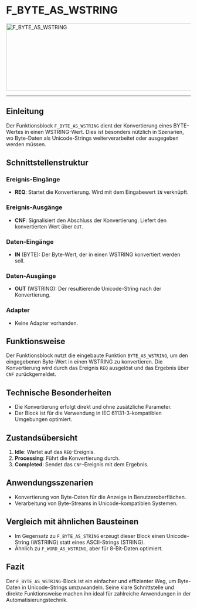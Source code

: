 # F_BYTE_AS_WSTRING

<img width="1274" height="183" alt="F_BYTE_AS_WSTRING" src="https://github.com/user-attachments/assets/711f52f0-48d7-47e3-bb8c-36a79a97fac4" />

* * * * * * * * * *
## Einleitung
Der Funktionsblock `F_BYTE_AS_WSTRING` dient der Konvertierung eines BYTE-Wertes in einen WSTRING-Wert. Dies ist besonders nützlich in Szenarien, wo Byte-Daten als Unicode-Strings weiterverarbeitet oder ausgegeben werden müssen.

## Schnittstellenstruktur
### **Ereignis-Eingänge**
- **REQ**: Startet die Konvertierung. Wird mit dem Eingabewert `IN` verknüpft.

### **Ereignis-Ausgänge**
- **CNF**: Signalisiert den Abschluss der Konvertierung. Liefert den konvertierten Wert über `OUT`.

### **Daten-Eingänge**
- **IN** (BYTE): Der Byte-Wert, der in einen WSTRING konvertiert werden soll.

### **Daten-Ausgänge**
- **OUT** (WSTRING): Der resultierende Unicode-String nach der Konvertierung.

### **Adapter**
- Keine Adapter vorhanden.

## Funktionsweise
Der Funktionsblock nutzt die eingebaute Funktion `BYTE_AS_WSTRING`, um den eingegebenen Byte-Wert in einen WSTRING zu konvertieren. Die Konvertierung wird durch das Ereignis `REQ` ausgelöst und das Ergebnis über `CNF` zurückgemeldet.

## Technische Besonderheiten
- Die Konvertierung erfolgt direkt und ohne zusätzliche Parameter.
- Der Block ist für die Verwendung in IEC 61131-3-kompatiblen Umgebungen optimiert.

## Zustandsübersicht
1. **Idle**: Wartet auf das `REQ`-Ereignis.
2. **Processing**: Führt die Konvertierung durch.
3. **Completed**: Sendet das `CNF`-Ereignis mit dem Ergebnis.

## Anwendungsszenarien
- Konvertierung von Byte-Daten für die Anzeige in Benutzeroberflächen.
- Verarbeitung von Byte-Streams in Unicode-kompatiblen Systemen.

## Vergleich mit ähnlichen Bausteinen
- Im Gegensatz zu `F_BYTE_AS_STRING` erzeugt dieser Block einen Unicode-String (WSTRING) statt eines ASCII-Strings (STRING).
- Ähnlich zu `F_WORD_AS_WSTRING`, aber für 8-Bit-Daten optimiert.

## Fazit
Der `F_BYTE_AS_WSTRING`-Block ist ein einfacher und effizienter Weg, um Byte-Daten in Unicode-Strings umzuwandeln. Seine klare Schnittstelle und direkte Funktionsweise machen ihn ideal für zahlreiche Anwendungen in der Automatisierungstechnik.
